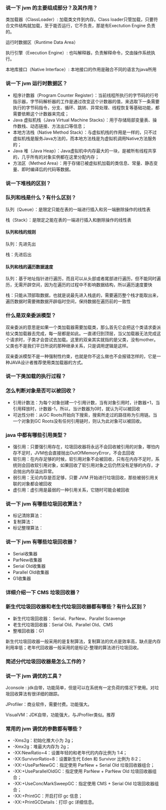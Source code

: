 ### 说一下 jvm 的主要组成部分？及其作用？
类加载器（ClassLoader）: 加载类文件到内存。Class loader只管加载，只要符合文件结构就加载，至于能否运行，它不负责，那是有Exectution Engine 负责的。  

运行时数据区（Runtime Data Area）

执行引擎（Execution Engine）: 也叫解释器，负责解释命令，交由操作系统执行。

本地库接口（Native Interface）: 本地接口的作用是融合不同的语言为java所用

### 说一下 jvm 运行时数据区？
- 程序计数器（Program Counter Register）：当前线程所执行的字节码的行号指示器，字节码解析器的工作是通过改变这个计数器的值，来选取下一条需要执行的字节码指令，分支、循环、跳转、异常处理、线程恢复等基础功能，都需要依赖这个计数器来完成；
- Java 虚拟机栈（Java Virtual Machine Stacks）：用于存储局部变量表、操作数栈、动态链接、方法出口等信息；
- 本地方法栈（Native Method Stack）：与虚拟机栈的作用是一样的，只不过虚拟机栈是服务Java方法的，而本地方法栈是为虚拟机调用Native方法服务的；
- Java 堆（Java Heap）：Java虚拟机中内存最大的一块，是被所有线程共享的，几乎所有的对象实例都在这里分配内存；
- 方法区（Methed Area）：用于存储已被虚拟机加载的类信息、常量、静态变量、即时编译后的代码等数据。
### 说一下堆栈的区别？

### 队列和栈是什么？有什么区别？
队列（Queue）：是限定只能在表的一端进行插入和另一端删除操作的线性表

栈（Stack）：是限定之能在表的一端进行插入和删除操作的线性表

#### 队列和栈的规则

队列：先进先出

栈：先进后出

#### 队列和栈的遍历数据速度

队列：基于地址指针进行遍历，而且可以从头部或者尾部进行遍历，但不能同时遍历，无需开辟空间，因为在遍历的过程中不影响数据结构，所以遍历速度要快

栈：只能从顶部取数据，也就是说最先进入栈底的，需要遍历整个栈才能取出来，遍历数据时需要微数据开辟临时空间，保持数据在遍历前的一致性

### 什么是双亲委派模型？
双亲委派的意思是如果一个类加载器需要加载类，那么首先它会把这个类请求委派给父类加载器去完成，每一层都是如此。一直递归到顶层，当父加载器无法完成这个请求时，子类才会尝试去加载。这里的双亲其实就指的是父类，没有mother。父类也不是我们平日所说的那种继承关系，只是调用逻辑是这样。

双亲委派模型不是一种强制性约束，也就是你不这么做也不会报错怎样的，它是一种JAVA设计者推荐使用类加载器的方式。

### 说一下类加载的执行过程？

### 怎么判断对象是否可以被回收？
- 引用计数法：为每个对象创建一个引用计数，当有对象引用时，计数器+1，当引用释放时，计数器-1，所以，当计数器为0时，就认为可以被回收
- 可达性分析：从GC Roots开始向下搜索，搜索所走过的路径称为引用链。当一个对象到GC Roots没有任何引用链时，则认为此对象可以被回收。

### java 中都有哪些引用类型？
- 强引用：只要强引用存在，垃圾回收器将永远不会回收被引用的对象，哪怕内存不足时，JVM也会直接抛出OutOfMemoryError，不会去回收
- 软引用：在内存足够的时候，软引用对象不会被回收，只有在内存不足时，系统则会回收软引用对象，如果回收了软引用对象之后仍然没有足够的内存，才会抛出内存溢出异常。
- 弱引用：无论内存是否足够，只要 JVM 开始进行垃圾回收，那些被弱引用关联的对象都会被回收
- 虚引用：虚引用是最弱的一种引用关系，它随时可能会被回收

### 说一下 jvm 有哪些垃圾回收算法？
- 标记清除算法：
- 复制算法：
- 标记整理算法：

### 说一下 jvm 有哪些垃圾回收器？
- Serial收集器
- ParNew收集器
- Serial Old收集器
- Parallel Old收集器
- G1收集器

### 详细介绍一下 CMS 垃圾回收器？

### 新生代垃圾回收器和老生代垃圾回收器都有哪些？有什么区别？
- 新生代垃圾回收器： Serial、ParNew、Parallel Scavenge
- 老生代垃圾回收器：Serial Old、Parallel Old、CMS
- 整堆回收器：G1

新生代垃圾回收器一般采用的是复制算法，复制算法的优点是效率高，缺点是内存利用率低；老年代回收器一般采用的是标记-整理的算法进行垃圾回收。

### 简述分代垃圾回收器是怎么工作的？

### 说一下 jvm 调优的工具？
Jconsole : jdk自带，功能简单，但是可以在系统有一定负荷的情况下使用。对垃圾回收算法有很详细的跟踪。

JProfiler：商业软件，需要付费。功能强大。

VisualVM：JDK自带，功能强大，与JProfiler类似。推荐

### 常用的 jvm 调优的参数都有哪些？
- -Xms2g：初始化推大小为 2g；
- -Xmx2g：堆最大内存为 2g；
- -XX:NewRatio=4：设置年轻的和老年代的内存比例为 1:4；
- -XX:SurvivorRatio=8：设置新生代 Eden 和 Survivor 比例为 8:2；
- -XX:+UseParNewGC：指定使用 ParNew + Serial Old 垃圾回收器组合；
- -XX:+UseParallelOldGC：指定使用 ParNew + ParNew Old 垃圾回收器组合；
- -XX:+UseConcMarkSweepGC：指定使用 CMS + Serial Old 垃圾回收器组合；
- -XX:+PrintGC：开启打印 gc 信息；
- -XX:+PrintGCDetails：打印 gc 详细信息。